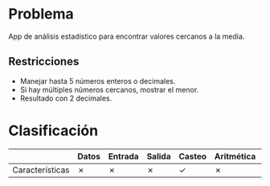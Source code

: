 # Problema

App de análisis estadístico para encontrar valores cercanos a la media.

## Restricciones

- Manejar hasta 5 números enteros o decimales.
- Si hay múltiples números cercanos, mostrar el menor.
- Resultado con 2 decimales.

# Clasificación
|  | Datos | Entrada | Salida | Casteo | Aritmética | Relacionales | Lógicos | Condicionales | Ciclo | Matrices | Funciones |
|----------|-------|---------|--------|--------|------------|--------------|---------|---------------|-------|----------|-------------|
| Características | ✗ | ✗ | ✗ | ✓ | ✗ | ✓ | ✗ | ✗ | ✗ | ✗ | ✗ |
